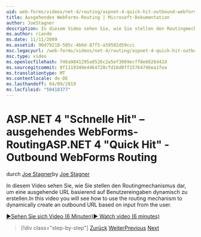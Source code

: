 ```yaml
---
uid: web-forms/videos/net-4/routing/aspnet-4-quick-hit-outbound-webforms-routing
title: Ausgehendes WebForms-Routing | Microsoft-Dokumentation
author: JoeStagner
description: In diesem Video sehen Sie, wie Sie stellen den Routingmechanismus dar, um eine ausgehende URL basierend auf Benutzereingaben dynamisch zu erstellen.
ms.author: riande
ms.date: 11/11/2009
ms.assetid: 90d79218-505c-4b6d-87f5-a59592d59ccc
msc.legacyurl: /web-forms/videos/net-4/routing/aspnet-4-quick-hit-outbound-webforms-routing
msc.type: video
ms.openlocfilehash: f46a9841295a9526c2a5ef3069ecff8e6626d42d
ms.sourcegitcommit: 0f1119340e4464720cfd16d0ff15764746ea1fea
ms.translationtype: MT
ms.contentlocale: de-DE
ms.lasthandoff: 04/09/2019
ms.locfileid: "59418377"
---
```

# <a name="aspnet-4-quick-hit---outbound-webforms-routing"></a><span data-ttu-id="4b8e6-103">ASP.NET 4 "Schnelle Hit" – ausgehendes WebForms-Routing</span><span class="sxs-lookup"><span data-stu-id="4b8e6-103">ASP.NET 4 "Quick Hit" - Outbound WebForms Routing</span></span>

<span data-ttu-id="4b8e6-104">durch [Joe Stagner](https://github.com/JoeStagner)</span><span class="sxs-lookup"><span data-stu-id="4b8e6-104">by [Joe Stagner](https://github.com/JoeStagner)</span></span>

<span data-ttu-id="4b8e6-105">In diesem Video sehen Sie, wie Sie stellen den Routingmechanismus dar, um eine ausgehende URL basierend auf Benutzereingaben dynamisch zu erstellen.</span><span class="sxs-lookup"><span data-stu-id="4b8e6-105">In this video you will see how to use the routing mechanism to dynamically create an outbound URL based on input from the user.</span></span> 

[<span data-ttu-id="4b8e6-106">&#9654;Sehen Sie sich Video (6 Minuten)</span><span class="sxs-lookup"><span data-stu-id="4b8e6-106">&#9654; Watch video (6 minutes)</span></span>](https://channel9.msdn.com/Blogs/ASP-NET-Site-Videos/aspnet-4-quick-hit-outbound-webforms-routing)

> [!div class="step-by-step"]
> <span data-ttu-id="4b8e6-107">[Zurück](aspnet-4-quick-hit-declarative-webforms-routing.md)
> [Weiter](how-do-i-use-routing-with-aspnet-web-forms.md)</span><span class="sxs-lookup"><span data-stu-id="4b8e6-107">[Previous](aspnet-4-quick-hit-declarative-webforms-routing.md)
[Next](how-do-i-use-routing-with-aspnet-web-forms.md)</span></span>
